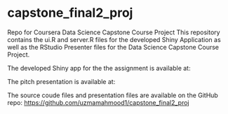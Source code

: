 # capstone_final2_proj
Repo for Coursera Data Science Capstone Course Project
This repository contains the ui.R and server.R files for the developed Shiny Application as well as the RStudio Presenter files for the Data Science Capstone Course Project.

The developed Shiny app for the the assignment is available at: 

The pitch presentation is available at: 

The source coude files and presentation files are available on the GitHub repo: https://github.com/uzmamahmood1/capstone_final2_proj
